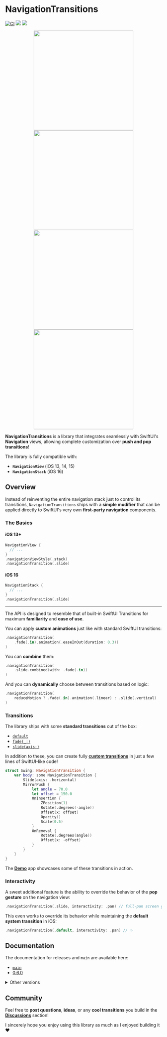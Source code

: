 # NavigationTransitions

[![CI](https://github.com/davdroman/swiftui-navigation-transitions/actions/workflows/ci.yml/badge.svg)](https://github.com/davdroman/swiftui-navigation-transitions/actions/workflows/ci.yml)
[![](https://img.shields.io/endpoint?url=https%3A%2F%2Fswiftpackageindex.com%2Fapi%2Fpackages%2Fdavdroman%2Fswiftui-navigation-transitions%2Fbadge%3Ftype%3Dswift-versions)](https://swiftpackageindex.com/davdroman/swiftui-navigation-transitions)
[![](https://img.shields.io/endpoint?url=https%3A%2F%2Fswiftpackageindex.com%2Fapi%2Fpackages%2Fdavdroman%2Fswiftui-navigation-transitions%2Fbadge%3Ftype%3Dplatforms)](https://swiftpackageindex.com/davdroman/swiftui-navigation-transitions)

<p align="center">
<img width="320" src="https://user-images.githubusercontent.com/2538074/201549712-4234ca45-bdeb-42c4-9ee9-8d44b346ecdd.gif">
<img width="320" src="https://user-images.githubusercontent.com/2538074/201549897-147e90a0-3773-42ab-94bc-1065fbb7a66b.gif">
<img width="320" src="https://user-images.githubusercontent.com/2538074/201549995-62b86d4a-aa8b-4a6e-9bb4-5ed70cd47d84.gif">
<img width="320" src="https://user-images.githubusercontent.com/2538074/201550282-64ce0f8e-8f99-4fe2-baf8-583e35c0518a.gif">
</p>

**NavigationTransitions** is a library that integrates seamlessly with SwiftUI's **Navigation** views, allowing complete customization over **push and pop transitions**!

The library is fully compatible with:

- **`NavigationView`** (iOS 13, 14, 15)
- **`NavigationStack`** (iOS 16)

## Overview

Instead of reinventing the entire navigation stack just to control its transitions, `NavigationTransitions` ships with a **simple modifier** that can be applied directly to SwiftUI's very own **first-party navigation** components.

### The Basics

#### iOS 13+

```swift
NavigationView {
  // ...
}
.navigationViewStyle(.stack)
.navigationTransition(.slide)
```

#### iOS 16

```swift
NavigationStack {
  // ...
}
.navigationTransition(.slide)
```

---

The API is designed to resemble that of built-in SwiftUI Transitions for maximum **familiarity** and **ease of use**.

You can apply **custom animations** just like with standard SwiftUI transitions:

```swift
.navigationTransition(
    .fade(.in).animation(.easeInOut(duration: 0.3))
)
```

You can **combine** them:

```swift
.navigationTransition(
    .slide.combined(with: .fade(.in))
)
```

And you can **dynamically** choose between transitions based on logic:

```swift
.navigationTransition(
    reduceMotion ? .fade(.in).animation(.linear) : .slide(.vertical)
)
```

### Transitions

The library ships with some **standard transitions** out of the box:

- [`default`](Sources/NavigationTransition/Default.swift)
- [`fade(_:)`](Sources/NavigationTransition/Fade.swift)
- [`slide(axis:)`](Sources/NavigationTransition/Slide.swift)

In addition to these, you can create fully [**custom transitions**](https://davdroman.github.io/swiftui-navigation-transitions/main/documentation/navigationtransitions/custom-transitions/) in just a few lines of SwiftUI-like code!

```swift
struct Swing: NavigationTransition {
    var body: some NavigationTransition {
        Slide(axis: .horizontal)
        MirrorPush {
            let angle = 70.0
            let offset = 150.0
            OnInsertion {
                ZPosition(1)
                Rotate(.degrees(-angle))
                Offset(x: offset)
                Opacity()
                Scale(0.5)
            }
            OnRemoval {
                Rotate(.degrees(angle))
                Offset(x: -offset)
            }
        }
    }
}
```

The [**Demo**](Demo) app showcases some of these transitions in action.

### Interactivity

A sweet additional feature is the ability to override the behavior of the **pop gesture** on the navigation view:

```swift
.navigationTransition(.slide, interactivity: .pan) // full-pan screen gestures!
```

This even works to override its behavior while maintaining the **default system transition** in iOS:

```swift
.navigationTransition(.default, interactivity: .pan) // ✨
```

## Documentation

The documentation for releases and `main` are available here:

- [`main`](https://davdroman.github.io/swiftui-navigation-transitions/main/documentation/navigationtransitions/)
- [0.6.0](https://davdroman.github.io/swiftui-navigation-transitions/0.6.0/documentation/navigationtransitions/)

<details>
  <summary>
  Other versions
  </summary>

  - [0.5.0](https://davdroman.github.io/swiftui-navigation-transitions/0.5.0/documentation/navigationtransitions/)
</details>

## Community

Feel free to **post questions**, **ideas**, or any **cool transitions** you build in the [**Discussions**](https://github.com/davdroman/swiftui-navigation-transitions/discussions) section!

I sincerely hope you enjoy using this library as much as I enjoyed building it ❤️
